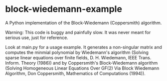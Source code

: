block-wiedemann-example
=======================

A Python implementation of the Block-Wiedemann (Coppersmith) algorithm.

Warning: This code is buggy and painfully slow. It was never meant for
serious use, just for reference.

Look at main.py for a usage example. It generates a non-singular
matrix and computes the minmial polynomial by Wiedemann's algorithm
(Solving sparse linear equations over finite fields, D. H. Wiedemann,
IEEE Trans. Inform. Theory (1986)) and by Coppersmith's
Block-Wiedemann algorithm (Solving Homogeneous Linear Equations Over
GF(2) Via Block Wiedemann Algorithm, Don Coppersmith, Mathematics of
Computations (1994)).

